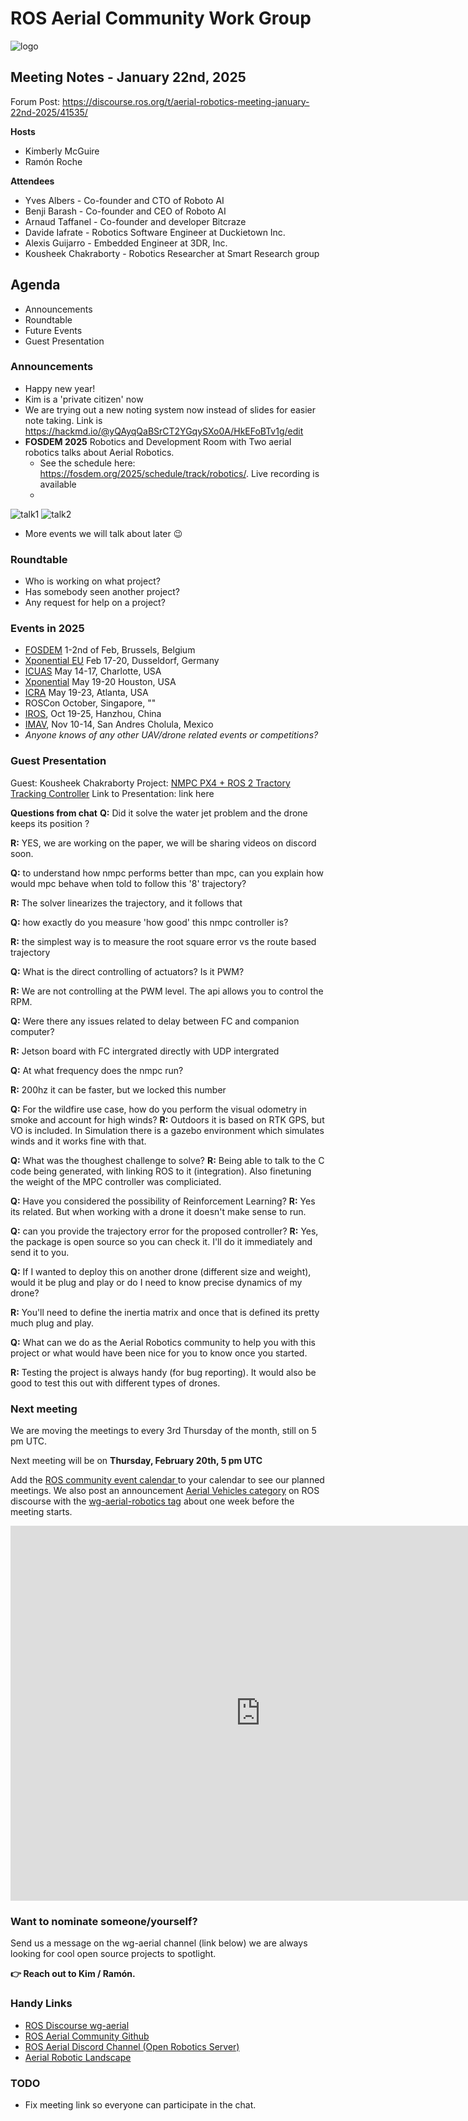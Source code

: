 # ROS Aerial Community Work Group

![logo](https://avatars.githubusercontent.com/u/130599769?s=200&v=4)

## Meeting Notes - January 22nd, 2025

Forum Post: https://discourse.ros.org/t/aerial-robotics-meeting-january-22nd-2025/41535/

**Hosts**
* Kimberly McGuire
* Ramón Roche

**Attendees**
* Yves Albers - Co-founder and CTO of Roboto AI
* Benji Barash - Co-founder and CEO of Roboto AI
* Arnaud Taffanel - Co-founder and developer Bitcraze
* Davide Iafrate - Robotics Software Engineer at Duckietown Inc.
* Alexis Guijarro - Embedded Engineer at 3DR, Inc.
* Kousheek Chakraborty -  Robotics Researcher at Smart Research group

## Agenda

* Announcements
* Roundtable
* Future Events
* Guest Presentation

### Announcements

* Happy new year!
* Kim is a 'private citizen' now
* We are trying out a new noting system now instead of slides for easier note taking. Link is https://hackmd.io/@yQAyqQaBSrCT2YGqySXo0A/HkEFoBTv1g/edit
* **FOSDEM 2025** Robotics and Development Room with Two aerial robotics talks about Aerial Robotics.
  * See the schedule here: https://fosdem.org/2025/schedule/track/robotics/. Live recording is available
  * 
![talk1](https://fosdem.org/2025/events/attachments/fosdem-2025-6590-welcome-to-the-robotics-and-simulation-devroom/slides/106298/Fosdev-11_Tk8G3Ir.jpg)
![talk2](https://fosdem.org/2025/events/attachments/fosdem-2025-6590-welcome-to-the-robotics-and-simulation-devroom/slides/106298/Fosdev-13_sHO5IRt.jpg)

* More events we will talk about later :wink: 

### Roundtable
* Who is working on what project?
* Has somebody seen another project?
* Any request for help on a project?

### Events in 2025

* [FOSDEM](https://fosdem.org/2025/) 1-2nd of Feb, Brussels, Belgium
* [Xponential EU](https://www.xponential-europe.com/) Feb 17-20, Dusseldorf, Germany
* [ICUAS](https://uasconferences.com/2024_icuas/) May 14-17, Charlotte, USA 
* [Xponential](https://xponential.org/) May 19-20 Houston, USA
* [ICRA](https://2025.ieee-icra.org/) May 19-23, Atlanta, USA
* ROSCon October, Singapore, ""
* [IROS](http://www.iros25.org/), Oct 19-25, Hanzhou, China
* [IMAV](https://www.imavs.org/imav2025/), Nov 10-14, San Andres Cholula, Mexico
* *Anyone knows of any other UAV/drone related events or competitions?*


### Guest Presentation

Guest: Kousheek Chakraborty
Project: [NMPC PX4 + ROS 2 Tractory Tracking Controller](https://github.com/kousheekc/nmpc_px4_ros2)
Link to Presentation: link here

**Questions from chat**
**Q:** Did it solve the water jet problem and the drone keeps its position ?

**R:** YES, we are working on the paper, we will be sharing videos on discord soon.

**Q:** to understand how nmpc performs better than mpc, can you explain how would mpc behave when told to follow this '8' trajectory?

**R:** The solver linearizes the trajectory, and it follows that

**Q:** how exactly do you measure 'how good' this nmpc controller is?

**R:** the simplest way is to measure the root square error vs the route based trajectory

**Q:** What is the direct controlling of actuators? Is it PWM?

**R:** We are not controlling at the PWM level. The api allows you to control the RPM.

**Q:** Were there any issues related to delay between FC and companion computer?

**R:** Jetson board with FC intergrated directly with UDP intergrated

**Q:** At what frequency does the nmpc run?

**R:** 200hz it can be faster, but we locked this number

**Q:** For the wildfire use case, how do you perform the visual odometry in smoke and account for high winds?
**R:** Outdoors it is based on RTK GPS, but VO is included. In Simulation there is a gazebo environment which simulates winds and it works fine with that.

**Q:** What was the thoughest challenge to solve?
**R:** Being able to talk to the C code being generated, with linking ROS to it (integration). Also finetuning the weight of the MPC controller was compliciated.

**Q:** Have you considered the possibility of Reinforcement Learning?
**R:** Yes its related. But when working with a drone it doesn't make sense to run.

**Q:** can you provide the trajectory error for the proposed controller?
**R:** Yes, the package is open source so you can check it. I'll do it immediately and send it to you.

**Q:** If I wanted to deploy this on another drone (different size and weight), would it be plug and play or do I need to know precise dynamics of my drone?

**R:** You'll need to define the inertia matrix and once that is defined its pretty much plug and play.


**Q:** What can we do as the Aerial Robotics community to help you with this project or what would have been nice for you to know once you started.

**R:** Testing the project is always handy (for bug reporting). It would also be good to test this out with different types of drones. 


### Next meeting

We are moving the meetings to every 3rd Thursday of the month, still on 5 pm UTC.

Next meeting will be on **Thursday, February 20th, 5 pm UTC**


Add the [ROS community event calendar ](https://calendar.google.com/calendar/u/0/embed?src=c_3fc5c4d6ece9d80d49f136c1dcd54d7f44e1acefdbe87228c92ff268e85e2ea0@group.calendar.google.com&ctz=UTC)to your calendar to see our planned meetings.
We also post an announcement [Aerial Vehicles category](https://discourse.ros.org/c/aerial-vehicles/14) on ROS discourse with the [wg-aerial-robotics tag](https://discourse.ros.org/tag/wg-aerial-robotics) about one week before the meeting starts.

<iframe src="https://calendar.google.com/calendar/u/0/embed?src=c_3fc5c4d6ece9d80d49f136c1dcd54d7f44e1acefdbe87228c92ff268e85e2ea0@group.calendar.google.com&ctz=UTC" style="border: 0" width="800" height="600" frameborder="0" scrolling="no"></iframe>

### Want to nominate someone/yourself?

Send us a message on the wg-aerial channel (link below) we are always looking for cool open source projects to spotlight.

**👉 Reach out to Kim / Ramón.**

### Handy Links
* [ROS Discourse wg-aerial](https://discourse.ros.org/tag/wg-aerial-robotics)
* [ROS Aerial Community Github](https://github.com/ROS-Aerial)
* [ROS Aerial Discord Channel (Open Robotics Server)](https://discord.gg/open-robotics-1077825543698927656)
* [Aerial Robotic Landscape](https://ros-aerial.github.io/aerial_robotic_landscape/)


### TODO

* Fix meeting link so everyone can participate in the chat.
